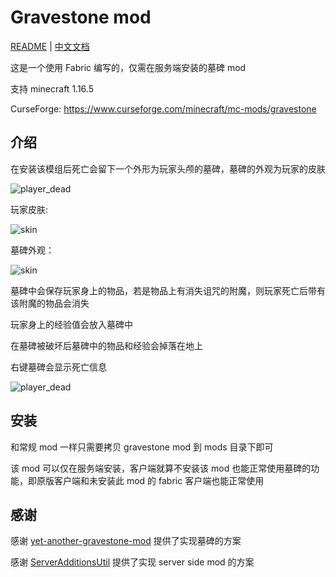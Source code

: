 # Gravestone mod

[README](README.md) | [中文文档](README_zh.md)

这是一个使用 Fabric 编写的，仅需在服务端安装的墓碑 mod

支持 minecraft 1.16.5

CurseForge: https://www.curseforge.com/minecraft/mc-mods/gravestone

## 介绍

在安装该模组后死亡会留下一个外形为玩家头颅的墓碑，墓碑的外观为玩家的皮肤

![player_dead](./doc/player_dead.gif)

玩家皮肤:

![skin](./doc/skin.png)

墓碑外观：

![skin](./doc/gravestone.png)

墓碑中会保存玩家身上的物品，若是物品上有消失诅咒的附魔，则玩家死亡后带有该附魔的物品会消失

玩家身上的经验值会放入墓碑中

在墓碑被破坏后墓碑中的物品和经验会掉落在地上

右键墓碑会显示死亡信息

![player_dead](./doc/break_gravestone.gif)

## 安装

和常规 mod 一样只需要拷贝 gravestone mod 到 mods 目录下即可

该 mod 可以仅在服务端安装，客户端就算不安装该 mod 也能正常使用墓碑的功能，即原版客户端和未安装此 mod 的 fabric 客户端也能正常使用


## 感谢

感谢 [yet-another-gravestone-mod](https://github.com/Nuclearfarts/yet-another-gravestone-mod) 提供了实现墓碑的方案

感谢 [ServerAdditionsUtil](https://github.com/ExtraCrafTX/ServerAdditionsUtil) 提供了实现 server side mod 的方案
